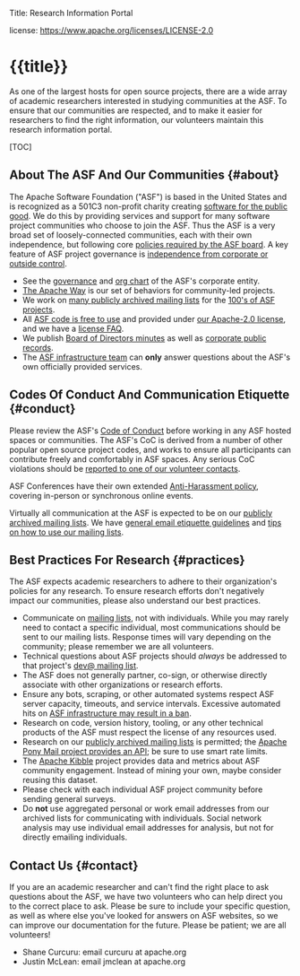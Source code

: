 Title: Research Information Portal

license: https://www.apache.org/licenses/LICENSE-2.0

# {{title}}

As one of the largest hosts for open source projects, there are a wide array of academic researchers interested in studying communities at the ASF.  To ensure that our communities are respected, and to make it easier for researchers to find the right information, our volunteers maintain this research information portal.

[TOC]

## About The ASF And Our Communities {#about}

The Apache Software Foundation ("ASF") is based in the United States and is recognized as a 501C3 non-profit charity creating [software for the public good](https://www.apache.org/foundation/).  We do this by providing services and support for many software project communities who choose to join the ASF.  Thus the ASF is a very broad set of loosely-connected communities, each with their own independence, but following core [policies required by the ASF board](https://www.apache.org/board/).  A key feature of ASF project governance is [independence from corporate or outside control](https://community.apache.org/projectIndependence.html).

- See the [governance](https://www.apache.org/foundation/governance/) and [org chart](https://apache.org/foundation/governance/orgchart) of the ASF's corporate entity.
- [The Apache Way](https://apache.org/theapacheway/index.html) is our set of behaviors for community-led projects.
- We work on [many publicly archived mailing lists](https://lists.apache.org/) for the [100's of ASF projects](https://projects.apache.org/).
- All [ASF code is free to use](https://www.apache.org/free/) and provided under [our Apache-2.0 license](https://www.apache.org/licenses/), and we have a [license FAQ](https://www.apache.org/legal/resolved.html).
- We publish [Board of Directors minutes](https://whimsy.apache.org/board/minutes/) as well as [corporate public records](https://www.apache.org/foundation/records/).
- The [ASF infrastructure team](https://infra.apache.org/) can **only** answer questions about the ASF's own officially provided services.

## Codes Of Conduct And Communication Etiquette {#conduct}

Please review the ASF's [Code of Conduct](https://www.apache.org/foundation/policies/conduct) before working in any ASF hosted spaces or communities.  The ASF's CoC is derived from a number of other popular open source project codes, and works to ensure all participants can contribute freely and comfortably in ASF spaces.  Any serious CoC violations should be [reported to one of our volunteer contacts](https://www.apache.org/foundation/policies/conduct#reporting-guidelines).

ASF Conferences have their own extended [Anti-Harassment policy](https://www.apache.org/foundation/policies/anti-harassment.html), covering in-person or synchronous online events.

Virtually all communication at the ASF is expected to be on our [publicly archived mailing lists](https://community.apache.org/lists.html).  We have [general email etiquette guidelines](https://community.apache.org/contributors/etiquette) and [tips on how to use our mailing lists](https://infra.apache.org/contrib-email-tips.html).

## Best Practices For Research {#practices}

The ASF expects academic researchers to adhere to their organization's policies for any research.  To ensure research efforts don't negatively impact our communities, please also understand our best practices.

- Communicate on [mailing lists](https://infra.apache.org/contrib-email-tips.html), not with individuals.  While you may rarely need to contact a specific individual, most communications should be sent to our mailing lists.  Response times will vary depending on the community; please remember we are all volunteers.
- Technical questions about ASF projects should *always* be addressed to that project's [dev@ mailing list](https://infra.apache.org/contrib-email-tips.html).
- The ASF does not generally partner, co-sign, or otherwise directly associate with other organizations or research efforts.
- Ensure any bots, scraping, or other automated systems respect ASF server capacity, timeouts, and service intervals.  Excessive automated hits on [ASF infrastructure may result in a ban](https://infra.apache.org/infra-ban.html).
- Research on code, version history, tooling, or any other technical products of the ASF must respect the license of any resources used.
- Research on our [publicly archived mailing lists](https://lists.apache.org/) is permitted; the [Apache Pony Mail project provides an API](https://ponymail.apache.org/docs/api.html); be sure to use smart rate limits.
- The [Apache Kibble](https://kibble.apache.org/) project provides data and metrics about ASF community engagement.  Instead of mining your own, maybe consider reusing this dataset.
- Please check with each individual ASF project community before sending general surveys.
- Do **not** use aggregated personal or work email addresses from our archived lists for communicating with individuals.  Social network analysis may use individual email addresses for analysis, but not for directly emailing individuals.

## Contact Us  {#contact}

If you are an academic researcher and can't find the right place to ask questions about the ASF, we have two volunteers who can help direct you to the correct place to ask.  Please be sure to include your specific question, as well as where else you've looked for answers on ASF websites, so we can improve our documentation for the future.  Please be patient; we are all volunteers!

- Shane Curcuru: email curcuru at apache.org
- Justin McLean: email jmclean at apache.org